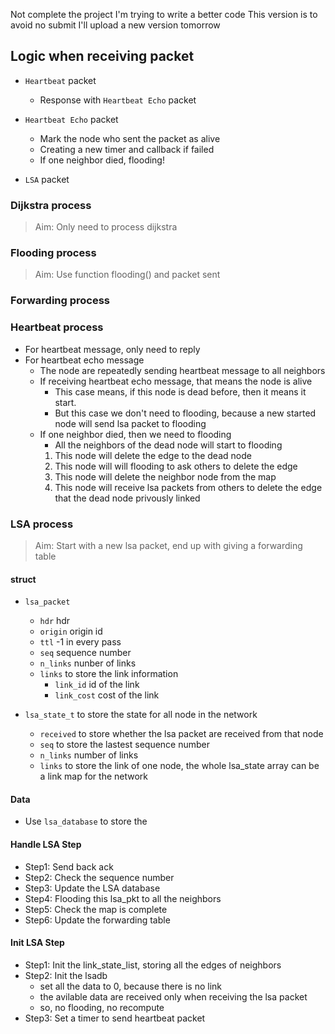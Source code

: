 Not complete the project
I'm trying to write a better code
This version is to avoid no submit
I'll upload a new version tomorrow

## Logic when receiving packet

- `Heartbeat` packet
  - Response with `Heartbeat Echo` packet

- `Heartbeat Echo` packet
  - Mark the node who sent the packet as alive
  - Creating a new timer and callback if failed
  - If one neighbor died, flooding!

- `LSA` packet

### Dijkstra process

> Aim: Only need to process dijkstra

### Flooding process

> Aim: Use function flooding() and packet sent

### Forwarding process

### Heartbeat process

- For heartbeat message, only need to reply
- For heartbeat echo message
  - The node are repeatedly sending heartbeat message to all neighbors
  - If receiving heartbeat echo message, that means the node is alive
    - This case means, if this node is dead before, then it means it start.
    - But this case we don't need to flooding, because a new started node will send lsa packet to flooding
  - If one neighbor died, then we need to flooding
    - All the neighbors of the dead node will start to flooding
    1. This node will delete the edge to the dead node
    2. This node will will flooding to ask others to delete the edge
    3. This node will delete the neighbor node from the map
    4. This node will receive lsa packets from others to delete the edge that the dead node privously linked

### LSA process

> Aim: Start with a new lsa packet, end up with giving a forwarding table

#### struct

- `lsa_packet`
  - `hdr` hdr
  - `origin` origin id
  - `ttl` -1 in every pass
  - `seq` sequence number
  - `n_links` nunber of links
  - `links` to store the link information
    - `link_id` id of the link
    - `link_cost` cost of the link

- `lsa_state_t` to store the state for all node in the network
  - `received` to store whether the lsa packet are received from that node
  - `seq` to store the lastest sequence number
  - `n_links` number of links
  - `links` to store the link of one node, the whole lsa_state array can be a link map for the network


#### Data

- Use `lsa_database` to store the 

#### Handle LSA Step

- Step1: Send back ack
- Step2: Check the sequence number
- Step3: Update the LSA database
- Step4: Flooding this lsa_pkt to all the neighbors
- Step5: Check the map is complete
- Step6: Update the forwarding table

#### Init LSA Step

- Step1: Init the link_state_list, storing all the edges of neighbors
- Step2: Init the lsadb
  - set all the data to 0, because there is no link
  - the avilable data are received only when receiving the lsa packet
  - so, no flooding, no recompute
- Step3: Set a timer to send heartbeat packet